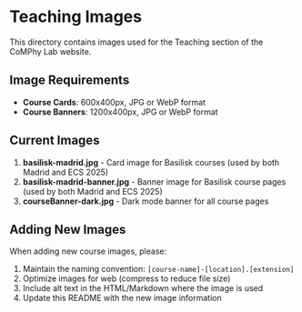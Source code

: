 # Teaching Images

This directory contains images used for the Teaching section of the CoMPhy Lab website.

## Image Requirements

- **Course Cards**: 600x400px, JPG or WebP format
- **Course Banners**: 1200x400px, JPG or WebP format

## Current Images

1. **basilisk-madrid.jpg** - Card image for Basilisk courses (used by both Madrid and ECS 2025)
2. **basilisk-madrid-banner.jpg** - Banner image for Basilisk course pages (used by both Madrid and ECS 2025)
3. **courseBanner-dark.jpg** - Dark mode banner for all course pages

## Adding New Images

When adding new course images, please:
1. Maintain the naming convention: `[course-name]-[location].[extension]`
2. Optimize images for web (compress to reduce file size)
3. Include alt text in the HTML/Markdown where the image is used
4. Update this README with the new image information 